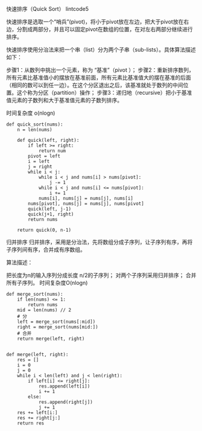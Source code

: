 快速排序（Quick Sort） lintcode5

快速排序是选取一个“哨兵”(pivot)，将小于pivot放在左边，把大于pivot放在右边，分割成两部分，并且可以固定pivot在数组的位置，在对左右两部分继续进行排序。

快速排序使用分治法来把一个串（list）分为两个子串（sub-lists）。具体算法描述如下：

步骤1：从数列中挑出一个元素，称为 “基准”（pivot ）；
步骤2：重新排序数列，所有元素比基准值小的摆放在基准前面，所有元素比基准值大的摆在基准的后面（相同的数可以到任一边）。在这个分区退出之后，该基准就处于数列的中间位置。这个称为分区（partition）操作；
步骤3：递归地（recursive）把小于基准值元素的子数列和大于基准值元素的子数列排序。

时间复杂度 o(nlogn)


```
def quick_sort(nums):
    n = len(nums)
  
    def quick(left, right):
        if left >= right:
            return num
        pivot = left
        i = left
        j = right
        while i < j:
            while i < j and nums[i] > nums[pivot]:
                j -= 1
            while i < j and nums[i] <= nums[pivot]:
                i += 1
            nums[i], nums[j] = nums[j], nums[i]
        nums[pivot], nums[j] = nums[j], nums[pivot]
        quick(left, j-1)
        quick(j+1, right)
        return nums
    
    return quick(0, n-1)
```

归并排序
归并排序，采用是分治法，先将数组分成子序列，让子序列有序，再将子序列间有序，合并成有序数组。

算法描述：

把长度为n的输入序列分成长度 n/2的子序列；
对两个子序列采用归并排序；
合并所有子序列。
时间复杂度O(nlogn)
```
def merge_sort(nums):
    if len(nums) <= 1:
        return nums
    mid = len(nums) // 2
    # 分
    left = merge_sort(nums[:mid])
    right = merge_sort(nums[mid:])
    # 合并
    return merge(left, right)


def merge(left, right):
    res = []
    i = 0
    j = 0
    while i < len(left) and j < len(right):
        if left[i] <= right[j]:
            res.append(left[i])
            i += 1
        else:
            res.append(right[j])
            j += 1
    res += left[i:]
    res += right[j:]
    return res
```
